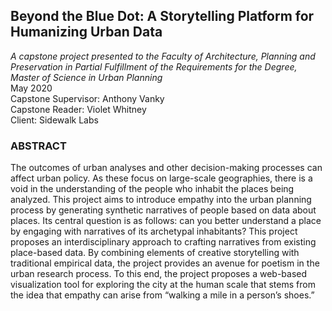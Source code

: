## Beyond the Blue Dot: A Storytelling Platform for Humanizing Urban Data 
_A capstone project presented to the Faculty of Architecture, Planning and Preservation in Partial Fulfillment of the Requirements for the Degree, Master of Science in Urban Planning_  
May 2020  
Capstone Supervisor: Anthony Vanky  
Capstone Reader: Violet Whitney  
Client: Sidewalk Labs  

### ABSTRACT 
The outcomes of urban analyses and other decision-making processes can affect urban policy. As these focus on large-scale geographies, there is a void in the understanding of the people who inhabit the places being analyzed. This project aims to introduce empathy into the urban planning process by generating synthetic narratives of people based on data about places. Its central question is as follows: can you better understand a place by engaging with narratives of its archetypal inhabitants? 
This project proposes an interdisciplinary approach to crafting narratives from existing place-based data. By combining elements of creative storytelling with traditional empirical data, the project provides an avenue for poetism in the urban research process. To this end, the project proposes a web-based visualization tool for exploring the city at the human scale that stems from the idea that empathy can arise from “walking a mile in a person’s shoes.”
